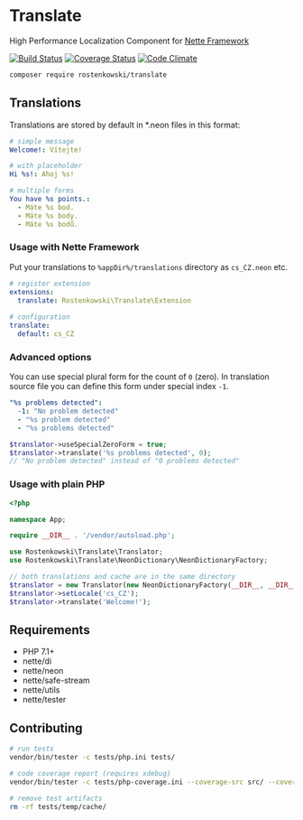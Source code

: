 # Translate 

High Performance Localization Component for [Nette Framework](https://nette.org)

[![Build Status](https://travis-ci.org/rostenkowski/translate.svg?branch=master)](https://travis-ci.org/rostenkowski/translate)
[![Coverage Status](https://coveralls.io/repos/github/rostenkowski/translate/badge.svg)](https://coveralls.io/github/rostenkowski/translate)
[![Code Climate](https://codeclimate.com/github/rostenkowski/translate/badges/gpa.svg)](https://codeclimate.com/github/rostenkowski/translate)

```bash
composer require rostenkowski/translate
```

## Translations 

Translations are stored by default in *.neon files in this format:  

```yml
# simple message
Welcome!: Vítejte!

# with placeholder
Hi %s!: Ahoj %s! 

# multiple forms
You have %s points.: 
  - Máte %s bod.
  - Máte %s body.
  - Máte %s bodů.
```


### Usage with Nette Framework

Put your translations to `%appDir%/translations` directory as `cs_CZ.neon` etc.

```yml
# register extension
extensions:
  translate: Rostenkowski\Translate\Extension
  
# configuration
translate:
  default: cs_CZ
```

### Advanced options

You can use special plural form for the count of `0` (zero). 
In translation source file you can define this form under special index `-1`.
```yaml
"%s problems detected":
  -1: "No problem detected"
  - "%s problem detected" 
  - "%s problems detected" 
``` 
```php
$translator->useSpecialZeroForm = true;
$translator->translate('%s problems detected', 0);
// "No problem detected" instead of "0 problems detected"
```

### Usage with plain PHP

```php
<?php

namespace App;

require __DIR__ . '/vendor/autoload.php';

use Rostenkowski\Translate\Translator;
use Rostenkowski\Translate\NeonDictionary\NeonDictionaryFactory;

// both translations and cache are in the same directory
$translator = new Translator(new NeonDictionaryFactory(__DIR__, __DIR__));
$translator->setLocale('cs_CZ');
$translator->translate('Welcome!');
```

## Requirements

- PHP 7.1+
- nette/di
- nette/neon
- nette/safe-stream
- nette/utils
- nette/tester

## Contributing

```bash
# run tests
vendor/bin/tester -c tests/php.ini tests/

# code coverage report (requires xdebug)
vendor/bin/tester -c tests/php-coverage.ini --coverage-src src/ --coverage ~/coverage-report.html tests/  

# remove test artifacts
rm -rf tests/temp/cache/
```
